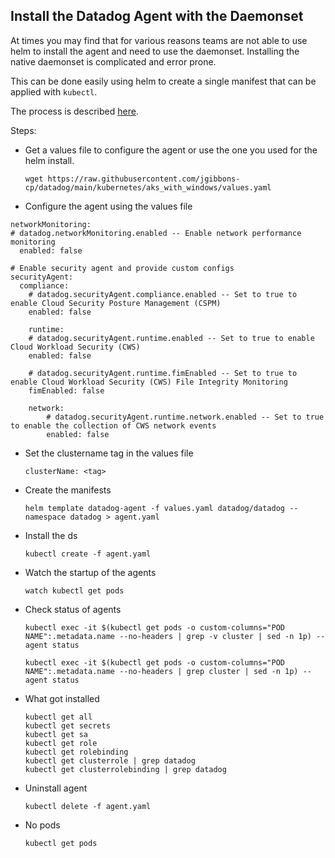 Install the Datadog Agent with the Daemonset
--

At times you may find that for various reasons teams are not able to use helm to 
install the agent and need to use the daemonset.  Installing the native daemonset is complicated 
and error prone.  
  
This can be done easily using helm to create a single manifest that can be applied with ```kubectl```.  
  
The process is described [here](https://medium.com/@jenksgibbons/simplifying-complex-k8s-objects-without-helm-with-helm-76843d105b38).   
  
Steps:  
  
- Get a values file to configure the agent or use the one you used for the helm install.  
  ```
  wget https://raw.githubusercontent.com/jgibbons-cp/datadog/main/kubernetes/aks_with_windows/values.yaml  
  ```  
- Configure the agent using the values file  
```  
networkMonitoring:  
# datadog.networkMonitoring.enabled -- Enable network performance monitoring  
  enabled: false  
  
# Enable security agent and provide custom configs  
securityAgent:  
  compliance:  
    # datadog.securityAgent.compliance.enabled -- Set to true to enable Cloud Security Posture Management (CSPM)  
    enabled: false  
  
    runtime:  
    # datadog.securityAgent.runtime.enabled -- Set to true to enable Cloud Workload Security (CWS)  
    enabled: false  
  
    # datadog.securityAgent.runtime.fimEnabled -- Set to true to enable Cloud Workload Security (CWS) File Integrity Monitoring  
    fimEnabled: false  
  
    network:  
        # datadog.securityAgent.runtime.network.enabled -- Set to true to enable the collection of CWS network events  
        enabled: false  
```  
- Set the clustername tag in the values file  
  ```  
  clusterName: <tag>  
  ```  
- Create the manifests  
  ```
  helm template datadog-agent -f values.yaml datadog/datadog --namespace datadog > agent.yaml  
  ```  
- Install the ds
  ```
  kubectl create -f agent.yaml
  ```  
- Watch the startup of the agents  
  ```  
  watch kubectl get pods  
  ```  
- Check status of agents  
  ```  
  kubectl exec -it $(kubectl get pods -o custom-columns="POD NAME":.metadata.name --no-headers | grep -v cluster | sed -n 1p) -- agent status  
  
  kubectl exec -it $(kubectl get pods -o custom-columns="POD NAME":.metadata.name --no-headers | grep cluster | sed -n 1p) -- agent status  
  ```    
- What got installed  
  ```  
  kubectl get all  
  kubectl get secrets  
  kubectl get sa  
  kubectl get role  
  kubectl get rolebinding  
  kubectl get clusterrole | grep datadog  
  kubectl get clusterrolebinding | grep datadog  
  ```  
- Uninstall agent  
  ```  
  kubectl delete -f agent.yaml  
  ```  
- No pods  
  ```  
  kubectl get pods  
  ```  

